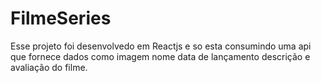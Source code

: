 # FilmeSeries
Esse projeto foi desenvolvedo em Reactjs e so esta consumindo uma api que fornece dados como imagem nome data de lançamento descrição e avaliação do filme.
